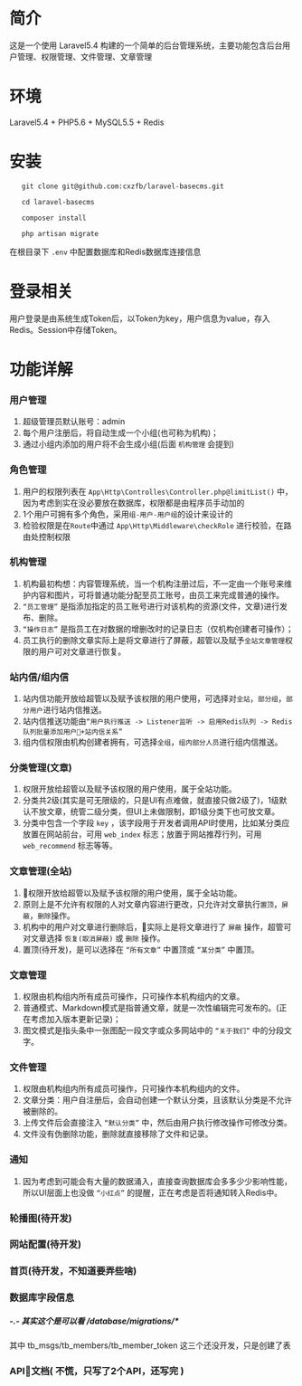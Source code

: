 # 简介

这是一个使用 Laravel5.4 构建的一个简单的后台管理系统，主要功能包含后台用户管理、权限管理、文件管理、文章管理

# 环境

Laravel5.4 + PHP5.6 + MySQL5.5 + Redis

# 安装

 ```
    git clone git@github.com:cxzfb/laravel-basecms.git

    cd laravel-basecms 

    composer install 

    php artisan migrate

 ```

 在根目录下 `.env` 中配置数据库和Redis数据库连接信息


# 登录相关

用户登录是由系统生成Token后，以Token为key，用户信息为value，存入Redis。Session中存储Token。


# 功能详解

### 用户管理

1. 超级管理员默认账号：admin
2. 每个用户注册后，将自动生成一个小组(也可称为机构)；
3. 通过小组内添加的用户将不会生成小组(后面 `机构管理` 会提到)

### 角色管理

1. 用户的权限列表在 `App\Http\Controlles\Controller.php@limitList()` 中，因为考虑到实在没必要放在数据库，权限都是由程序员手动加的
2. 1个用户可拥有多个角色，采用`组-用户-用户组`的设计来设计的
3. 检验权限是在`Route`中通过 `App\Http\Middleware\checkRole` 进行校验，在路由处控制权限

### 机构管理

1. 机构最初构想：内容管理系统，当一个机构注册过后，不一定由一个账号来维护内容和图片，可将普通功能分配至员工账号，由员工来完成普通的操作。
2. `“员工管理”` 是指添加指定的员工账号进行对该机构的资源(文件，文章)进行发布、删除。
3. `“操作日志”` 是指员工在对数据的增删改时的记录日志（仅机构创建者可操作）；
4. 员工执行的删除文章实际上是将文章进行了屏蔽，超管以及赋予`全站文章管理`权限的用户可对文章进行恢复。

### 站内信/组内信

1. 站内信功能开放给超管以及赋予该权限的用户使用，可选择对`全站`，`部分组`，`部分用户`进行站内信推送。
2. 站内信推送功能由`“用户执行推送 -> Listener监听 -> 启用Redis队列 -> Redis队列批量添加用户+站内信关系”`
3. 组内信权限由机构创建者拥有，可选择`全组`，`组内部分人员`进行组内信推送。

### 分类管理(文章)

1. 权限开放给超管以及赋予该权限的用户使用，属于全站功能。
2. 分类共2级(其实是可无限级的，只是UI有点难做，就直接只做2级了)，1级默认不放文章，统管二级分类，但UI上未做限制，即1级分类下也可放文章。
3. 分类中包含一个字段 `key` ，该字段用于开发者调用API时使用，比如某分类应放置在网站前台，可用 `web_index` 标志；放置于网站推荐行列，可用 `web_recommend` 标志等等。

### 文章管理(全站)

1. 权限开放给超管以及赋予该权限的用户使用，属于全站功能。
2. 原则上是不允许有权限的人对文章内容进行更改，只允许对文章执行`置顶`，`屏蔽`，`删除`操作。
3. 机构中的用户对文章进行删除后，实际上是将文章进行了 `屏蔽` 操作，超管可对文章选择 `恢复(取消屏蔽)` 或 `删除` 操作。
4. 置顶(待开发)，是可以选择在 `“所有文章”` 中置顶或 `“某分类”` 中置顶。


### 文章管理

1. 权限由机构组内所有成员可操作，只可操作本机构组内的文章。
2. 普通模式、Markdown模式是指普通文章，就是一次性编辑完可发布的。(正在考虑加入版本更新记录)；
3. 图文模式是指头条中一张图配一段文字或众多网站中的 `“关于我们”` 中的分段文字。

### 文件管理

1. 权限由机构组内所有成员可操作，只可操作本机构组内的文件。
2. 文章分类：用户自注册后，会自动创建一个默认分类，且该默认分类是不允许被删除的。
3. 上传文件后会直接注入 `“默认分类”` 中，然后由用户执行修改操作可修改分类。
4. 文件没有伪删除功能，删除就直接移除了文件和记录。

### 通知

1. 因为考虑到可能会有大量的数据涌入，直接查询数据库会多多少少影响性能，所以UI层面上也没做 `“小红点”` 的提醒，正在考虑是否将通知转入Redis中。

### 轮播图(待开发)
### 网站配置(待开发)
### 首页(待开发，不知道要弄些啥)


### 数据库字段信息

##### -.- 其实这个是可以看 /database/migrations/* 

其中 tb_msgs/tb_members/tb_member_token 这三个还没开发，只是创建了表

### API文档( 不慌，只写了2个API，还写完  )
 